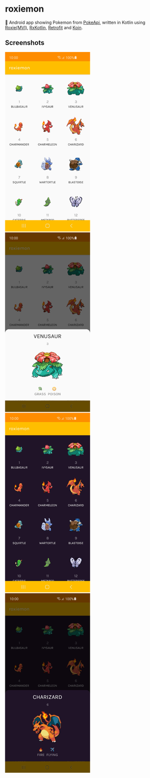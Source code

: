 # roxiemon
👾 Android app showing Pokemon from [PokeApi](https://pokeapi.co/), written in Kotlin using [Roxie(MVI)](https://github.com/ww-tech/roxie), [RxKotlin](https://github.com/ReactiveX/RxKotlin), [Retrofit](https://square.github.io/retrofit/) and [Koin](https://insert-koin.io/).

## Screenshots
<img src="screenshots/1.jpg" width="280" alt="Dark 1">
<img src="screenshots/2.jpg" width="280" alt="Dark 2">
<img src="screenshots/3.jpg" width="280" alt="Dark 1">
<img src="screenshots/4.jpg" width="280" alt="Dark 2">
